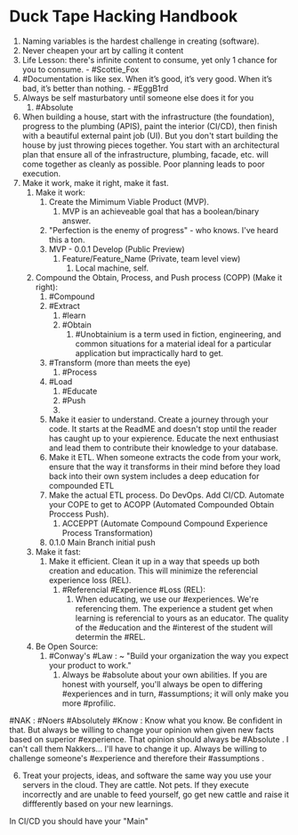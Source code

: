 # Duck Tape Hacking Handbook

1) Naming variables is the hardest challenge in creating (software).
2) Never cheapen your art by calling it content
3) Life Lesson: there's infinite content to consume, yet only 1 chance for you to consume. - #Scottie_Fox
4) #Documentation is like sex. When it’s good, it’s very good. When it’s bad, it’s better than nothing. - #EggB1rd
5) Always be self masturbatory until someone else does it for you
	1) #Absolute 
6) When building a house, start with the infrastructure (the foundation), progress to the plumbing (APIS), paint the interior (CI/CD), then finish with a beautiful external paint job (UI). But you don't start building the house by just throwing pieces together. You start with an architectural plan that ensure all of the infrastructure, plumbing, facade, etc. will come together as cleanly as possible. Poor planning leads to poor execution.
7) Make it work, make it right, make it fast.
	1) Make it work:
		1) Create the Mimimum Viable Product (MVP).
			1) MVP is an achieveable goal that has a boolean/binary answer.
		2) "Perfection is the enemy of progress" - who knows. I've heard this a ton.
		3) MVP - 0.0.1 Develop (Public Preview)
			1) Feature/Feature_Name (Private, team level view)
				1) Local machine, self.
	2) Compound the Obtain, Process, and Push process (COPP) (Make it right):
		1) #Compound 
		2) #Extract 
			1) #learn 
			2) #Obtain 
				1) #Unobtainium is a term used in fiction, engineering, and common situations for a material ideal for a particular application but impractically hard to get.
		3) #Transform (more than meets the eye)
			1) #Process
		4) #Load
			1) #Educate
			2) #Push
			3) 
		5) Make it easier to understand. Create a journey through your code. It starts at the ReadME and doesn't stop until the reader has caught up to your expierence. Educate the next enthusiast and lead them to contribute their knowledge to your database.
		6) Make it ETL. When someone extracts the code from your work, ensure that the way it transforms in their mind before they load back into their own system includes a deep education for compounded ETL
		7) Make the actual ETL process. Do DevOps. Add CI/CD. Automate your COPE to get to ACOPP (Automated Compounded Obtain Proccess Push).
			1) ACCEPPT (Automate Compound Compound Experience Process Transformation)
		8)  0.1.0 Main Branch initial push
	3) Make it fast:
		1) Make it efficient. Clean it up in a way that speeds up both creation and education. This will minimize the referencial experience loss (REL).
			1) #Referencial #Experience #Loss (REL):
				1) When educating, we use our #experiences. We're referencing them. The experience a student get when learning is referencial to yours as an educator. The quality of the #education and the #interest of the student will determin the #REL.
	4) Be Open Source:
		1) #Conway's #Law : ~ "Build your organization the way you expect your product to work."
			1) Always be #absolute about your own abilities. If you are honest with yourself, you'll always be open to differing #experiences and in turn, #assumptions; it will only make you more #profilic.

#NAK : #Noers  #Absolutely #Know : Know what you know. Be confident in that. But always be willing to change your opinion when given new facts based on superior #experience. That opinion should always be #Absolute . I can't call them Nakkers... I'll have to change it up. Always be willing to challenge someone's #experience and therefore their #assumptions .

6) Treat your projects, ideas, and software the same way you use your servers in the cloud. They are cattle. Not pets. If they execute incorrectly and are unable to feed yourself, go get new cattle and raise it diffferently based on your new learnings.


In CI/CD you should have your "Main" 